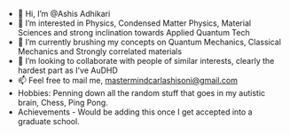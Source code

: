 - 👋 Hi, I’m @Ashis Adhikari
- 👀 I’m interested in Physics, Condensed Matter Physics, Material Sciences and strong inclination towards Applied Quantum Tech
- 🌱 I’m currently brushing my concepts on Quantum Mechanics, Classical Mechanics and Strongly correlated materials
- 💞️ I’m looking to collaborate with people of similar interests, clearly the hardest part as I've AuDHD
- 📫 Feel free to mail me, mastermindcarlashisoni@gmail.com
- Hobbies: Penning down all the random stuff that goes in my autistic brain, Chess, Ping Pong.
- Achievements - Would be adding this once I get accepted into a graduate school.

<!---
AshiZh1v/AshiZh1v is a ✨ special ✨ repository because its `README.md` (this file) appears on your GitHub profile.
You can click the Preview link to take a look at your changes.
--->
